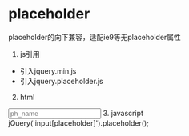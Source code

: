 # placeholder
placeholder的向下兼容，适配ie9等无placeholder属性  
1. js引用  
  - 引入jquery.min.js  
  - 引入jquery.placeholder.js
2. html  
  <input class="my_class"  name="filename" placeholder="ph_name" />
3. javascript  
  jQuery('input[placeholder]').placeholder();
